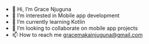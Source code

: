 - 👋 Hi, I’m Grace Njuguna
- 👀 I’m interested in Mobile app development
- 🌱 I’m currently learning Kotlin
- 💞️ I’m looking to collaborate on mobile app projects
- 📫 How to reach me gracemakainjuguna@gmail.com

<!---
gracemakai/gracemakai is a ✨ special ✨ repository because its `README.md` (this file) appears on your GitHub profile.
You can click the Preview link to take a look at your changes.
--->
